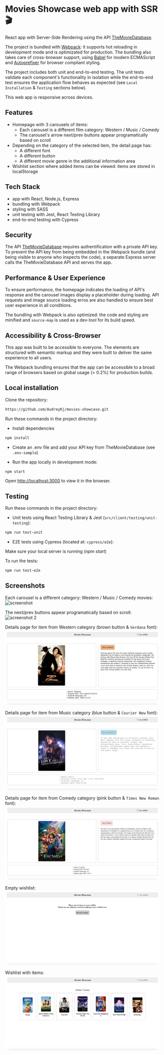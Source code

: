 # Movies Showcase web app with SSR 🎬

React app with Server-Side Rendering using the API [TheMovieDatabase](https://developers.themoviedb.org/3/getting-started/introduction).

The project is bundled with [Webpack](https://webpack.js.org/): it supports hot reloading in development mode and is optimizated for production. The bundling also takes care of cross-browser support, using [Babel](https://babeljs.io/) for modern ECMAScript and [Autoprefixer](https://github.com/postcss/autoprefixer) for browser compliant styling.

The project includes both unit and end-to-end testing. The unit tests validate each component's functionality in isolation while the end-to-end test ensures the application flow behaves as expected (see `Local Installation` & `Testing` sections below). 

This web app is responsive across devices.

## Features
- Homepage with 3 carousels of items:
    - Each carousel is a different film category: Western / Music / Comedy 
    - The carousel's arrow next/prev buttons appear programatically based on scroll 
- Depending on the category of the selected item, the detail page has:
    - A different font
    - A different button
    - A different movie genre in the additional information area
- Wishlist section where added items can be viewed: items are stored in localStorage 

## Tech Stack
- app with React, Node.js, Express
- bundling with Webpack
- styling with SASS
- unit testing with Jest, React Testing Library
- end-to-end testing with Cypress

## Security 
The API [TheMovieDatabase](https://developers.themoviedb.org/3/getting-started/authentication) requires authentification with a private API key. To prevent the API key from being embedded in the Webpack bundle (and being visible to anyone who inspects the code), a separate Express server calls the TheMovieDatabase API and serves the app.

## Performance & User Experience
To ensure performance, the homepage indicates the loading of API's response and 
the carousel images display a placeholder during loading. API requests and image source loading erros are also handled to ensure best user experience in all conditions.

The bundling with Webpack is also optimized: the code and styling are minified and `source-map` is used as a dev-tool for its build speed.

## Accessibility & Cross-Browser
This app was built to be accessible to everyone. The elements are structured with semantic markup and they were built to deliver the same experience to all users. 

The Webpack bundling ensures that the app can be accessible to a broad range of browsers based on global usage (> 0.2%) for production builds.

## Local installation 

Clone the repository: 
```bash
https://github.com/AudreyKj/movies-showcase.git
```

Run these commands in the project directory:

- Install dependencies 
```bash
npm install
```

- Create an .env file and add your API key from TheMovieDatabase (see `.env-sample`)

- Run the app locally in development mode:

```bash
npm start 
```

Open [http://localhost:3000](http://localhost:3000) to view it in the browser.


## Testing 

Run these commands in the project directory:

- Unit tests using React Testing Library & Jest (`src/client/testing/unit-testing`): 

```bash
npm run test-unit
```

- E2E tests using Cypress (located at: `cypress/e2e`): 

Make sure your local server is running (*npm start*)

To run the tests:
```bash
npm run test-e2e
```
## Screenshots

Each carousel is a different category: Western / Music / Comedy movies:
![screenshot](screenshots/carousel-1.png)

The next/prev buttons appear programatically based on scroll:
![screenshot 2](screenshots/carousel-2.png)

Details page for item from Western category (brown button & `Verdana` font):
![screenshot](screenshots/western.png)

Details page for item from Music category (blue button & `Courier New` font):
![screenshot 2](screenshots/music.png)

Details page for item from Comedy category (pink button & `Times New Roman` font):
![screenshot 2](screenshots/comedy.png)

Empty wishlist:
![screenshot 2](screenshots/wishlist-empty.png)

Wishlist with items:
![screenshot 2](screenshots/wishlist-full.png)